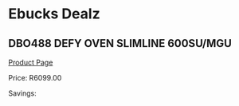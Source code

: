
# Ebucks Dealz
## DBO488 DEFY OVEN SLIMLINE 600SU/MGU
[Product Page](https://www.ebucks.com/web/shop/productSelected.do?prodId=1232924934&catId=704989856)

Price: R6099.00

Savings: 


	